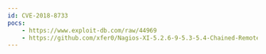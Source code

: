 ```yaml
---
id: CVE-2018-8733
pocs: 
    - https://www.exploit-db.com/raw/44969
    - https://github.com/xfer0/Nagios-XI-5.2.6-9-5.3-5.4-Chained-Remote-Root-Exploit-Fixed
---
```

